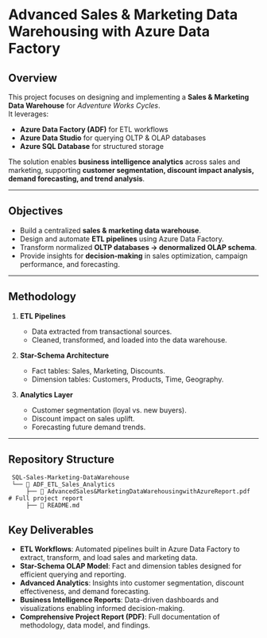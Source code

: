 # Advanced Sales & Marketing Data Warehousing with Azure Data Factory

## Overview
This project focuses on designing and implementing a **Sales & Marketing Data Warehouse** for *Adventure Works Cycles*.  
It leverages:
- **Azure Data Factory (ADF)** for ETL workflows  
- **Azure Data Studio** for querying OLTP & OLAP databases  
- **Azure SQL Database** for structured storage  

The solution enables **business intelligence analytics** across sales and marketing, supporting **customer segmentation, discount impact analysis, demand forecasting, and trend analysis**.

---

## Objectives
- Build a centralized **sales & marketing data warehouse**.  
- Design and automate **ETL pipelines** using Azure Data Factory.  
- Transform normalized **OLTP databases → denormalized OLAP schema**.  
- Provide insights for **decision-making** in sales optimization, campaign performance, and forecasting.  

---

## Methodology
1. **ETL Pipelines**  
   - Data extracted from transactional sources.  
   - Cleaned, transformed, and loaded into the data warehouse.  

2. **Star-Schema Architecture**  
   - Fact tables: Sales, Marketing, Discounts.  
   - Dimension tables: Customers, Products, Time, Geography.  

3. **Analytics Layer**  
   - Customer segmentation (loyal vs. new buyers).  
   - Discount impact on sales uplift.  
   - Forecasting future demand trends.  

---

## Repository Structure
```plaintext
 SQL-Sales-Marketing-DataWarehouse
 └── 📂 ADF_ETL_Sales_Analytics
     ├── 📄 AdvancedSales&MarketingDataWarehousingwithAzureReport.pdf   # Full project report
     ├── 📄 README.md
```
## Key Deliverables
- **ETL Workflows**: Automated pipelines built in Azure Data Factory to extract, transform, and load sales and marketing data.  
- **Star-Schema OLAP Model**: Fact and dimension tables designed for efficient querying and reporting.  
- **Advanced Analytics**: Insights into customer segmentation, discount effectiveness, and demand forecasting.  
- **Business Intelligence Reports**: Data-driven dashboards and visualizations enabling informed decision-making.  
- **Comprehensive Project Report (PDF)**: Full documentation of methodology, data model, and findings.  




